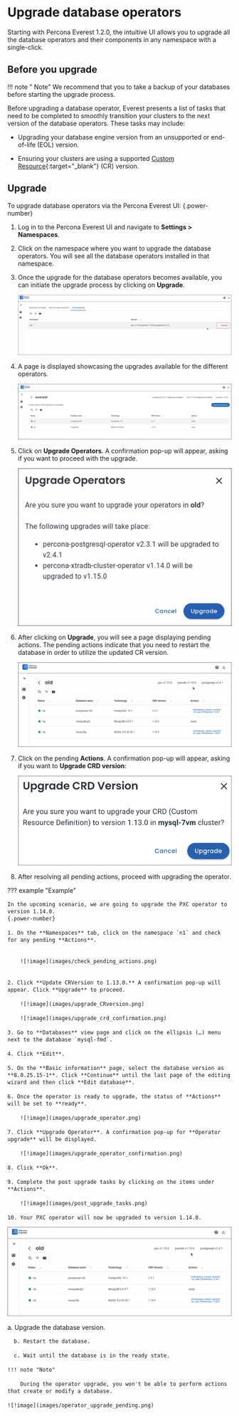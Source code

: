 # Upgrade database operators

Starting with Percona Everest 1.2.0, the intuitive UI allows you to upgrade all the database operators and their components in any namespace with a single-click.

## Before you upgrade

!!! note " Note"
    We recommend that you to take a backup of your databases before starting the upgrade process.

Before upgrading a database operator, Everest presents a list of tasks that need to be completed to smoothly transition your clusters to the next version of the database operators. These tasks may include:

- Upgrading your database engine version from an unsupported or end-of-life (EOL) version.

- Ensuring your clusters are using a supported [Custom Resource](https://ibm.github.io/kubernetes-operators/lab1/#:~:text=A%20CRD%20defines%20Custom%20Resources,store%20and%20retrieve%20structured%20data.){:target="_blank"} (CR) version.


## Upgrade

To upgrade database operators via the Percona Everest UI:
{.power-number}

1. Log in to the Percona Everest UI and navigate to <i class="uil uil-cog"></i> **Settings > Namespaces**.

2. Click on the namespace where you want to upgrade the database operators. You will see all the database operators installed in that namespace.

    

3.  Once the upgrade for the database operators becomes available, you can initiate the upgrade process by clicking on **Upgrade**.

    ![!image](images/upgrade_buttons_page.png)


4. A page is displayed showcasing the upgrades available for the different operators.


    ![!image](images/show_upgrades_operators.png)


5. Click on **Upgrade Operators**. A confirmation pop-up will appear, asking if you want to proceed with the upgrade.

     
    ![!image](images/upgrade_operators_confirmation.png)

      
6. After clicking on **Upgrade**, you will see a page displaying pending actions. The pending actions indicate that you need to restart the database in order to utilize the updated CR version.

    ![!image](images/upgrade_dependency.png)

7. Click on the pending **Actions**. A confirmation pop-up will appear, asking if you want to **Upgrade CRD version**:

    ![!image](images/upgrade_crd_confirmation.png)



5. After resolving all pending actions, proceed with upgrading the operator.

??? example "Example"

    In the upcoming scenario, we are going to upgrade the PXC operator to version 1.14.0.
    {.power-number}

    1. On the **Namespaces** tab, click on the namespace `n1` and check for any pending **Actions**.


        ![!image](images/check_pending_actions.png)


    2. Click **Update CRVersion to 1.13.0.** A confirmation pop-up will appear. Click **Upgrade** to proceed.

        ![!image](images/upgrade_CRversion.png)

        ![!image](images/upgrade_crd_confirmation.png)

    3. Go to **Databases** view page and click on the ellipsis (…) menu next to the database `mysql-fmd`.

    4. Click **Edit**.

    5. On the **Basic information** page, select the database version as **8.0.25.15-1**. Click **Continue** until the last page of the editing wizard and then click **Edit database**.

    6. Once the operator is ready to upgrade, the status of **Actions** will be set to **ready**.

        ![!image](images/upgrade_operator.png)

    7. Click **Upgrade Operator**. A confirmation pop-up for **Operator upgrade** will be displayed.

        ![!image](images/upgrade_operator_confirmation.png)

    8. Click **Ok**.

    9. Complete the post upgrade tasks by clicking on the items under **Actions**.

        ![!image](images/post_upgrade_tasks.png)

    10. Your PXC operator will now be upgraded to version 1.14.0.




![!image](images/upgrade_dependency.png)

a. Upgrade the database version.

      b. Restart the database.

      c. Wait until the database is in the ready state.

    !!! note "Note"

        During the operator upgrade, you won't be able to perform actions that create or modify a database.

    ![!image](images/operator_upgrade_pending.png)




